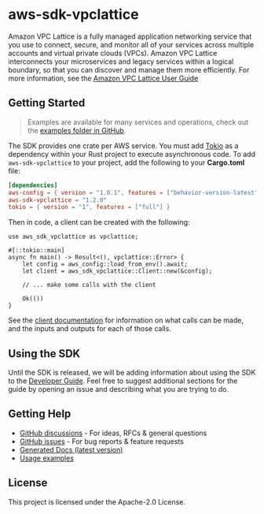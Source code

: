 # aws-sdk-vpclattice

Amazon VPC Lattice is a fully managed application networking service that you use to connect, secure, and monitor all of your services across multiple accounts and virtual private clouds (VPCs). Amazon VPC Lattice interconnects your microservices and legacy services within a logical boundary, so that you can discover and manage them more efficiently. For more information, see the [Amazon VPC Lattice User Guide](https://docs.aws.amazon.com/vpc-lattice/latest/ug/)

## Getting Started

> Examples are available for many services and operations, check out the
> [examples folder in GitHub](https://github.com/awslabs/aws-sdk-rust/tree/main/examples).

The SDK provides one crate per AWS service. You must add [Tokio](https://crates.io/crates/tokio)
as a dependency within your Rust project to execute asynchronous code. To add `aws-sdk-vpclattice` to
your project, add the following to your **Cargo.toml** file:

```toml
[dependencies]
aws-config = { version = "1.0.1", features = ["behavior-version-latest"] }
aws-sdk-vpclattice = "1.2.0"
tokio = { version = "1", features = ["full"] }
```

Then in code, a client can be created with the following:

```rust,no_run
use aws_sdk_vpclattice as vpclattice;

#[::tokio::main]
async fn main() -> Result<(), vpclattice::Error> {
    let config = aws_config::load_from_env().await;
    let client = aws_sdk_vpclattice::Client::new(&config);

    // ... make some calls with the client

    Ok(())
}
```

See the [client documentation](https://docs.rs/aws-sdk-vpclattice/latest/aws_sdk_vpclattice/client/struct.Client.html)
for information on what calls can be made, and the inputs and outputs for each of those calls.

## Using the SDK

Until the SDK is released, we will be adding information about using the SDK to the
[Developer Guide](https://docs.aws.amazon.com/sdk-for-rust/latest/dg/welcome.html). Feel free to suggest
additional sections for the guide by opening an issue and describing what you are trying to do.

## Getting Help

* [GitHub discussions](https://github.com/awslabs/aws-sdk-rust/discussions) - For ideas, RFCs & general questions
* [GitHub issues](https://github.com/awslabs/aws-sdk-rust/issues/new/choose) - For bug reports & feature requests
* [Generated Docs (latest version)](https://awslabs.github.io/aws-sdk-rust/)
* [Usage examples](https://github.com/awslabs/aws-sdk-rust/tree/main/examples)

## License

This project is licensed under the Apache-2.0 License.

